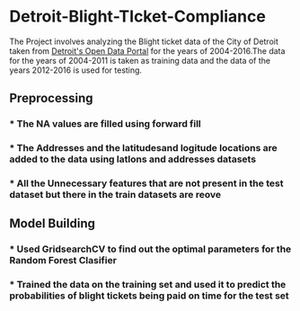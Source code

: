 # Detroit-Blight-TIcket-Compliance
The Project involves analyzing the Blight ticket data of the City of Detroit taken from [Detroit's Open Data Portal](https://data.detroitmi.gov/) for the years of 2004-2016.The data for the years of 2004-2011 is taken as training data and the data of the years 2012-2016 is used for testing.
## Preprocessing
### * The NA values are filled using forward fill
### * The Addresses and the latitudesand logitude locations are added to the data using latlons and addresses datasets
### * All the Unnecessary features that are not present in the test dataset but there in the train datasets are reove

## Model Building
### * Used GridsearchCV to find out the optimal parameters for the Random Forest Clasifier
### * Trained the data on the training set and used it to predict the probabilities of blight tickets being paid on time for the test set

